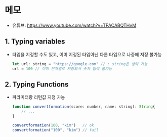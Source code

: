 # 메모

* 유튜브: <https://www.youtube.com/watch?v=TPACABQTHvM>

## 1. Typing variables

* 타입을 지정할 수도 있고, 이미 지정된 타입아닌 다른 타입으로 나중에 저장 불가능

    ```javascript
    let url: string = "https://google.com" // : string은 생략 가능
    url = 100 // 이미 문자열로 저장되서 숫자 입력 불가능
    ```

## 2. Typing Functions

* 파라미터랑 리턴값 지정 가능

    ``` javascript
    function convertformation(score: number, name: string): String{
        // ...
    }

    convertformation(100, "kim")   // ok
    convertformation("100", "kim") // fail
    ```
